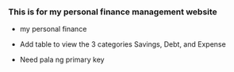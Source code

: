 ### This is for my personal finance management website

- my personal finance 

- Add table to view the 3 categories
Savings, Debt, and Expense


- Need pala ng primary key 

